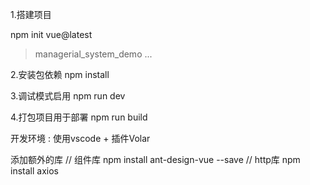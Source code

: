 1.搭建项目

npm init vue@latest
> managerial_system_demo
> ...

2.安装包依赖
npm install

3.调试模式启用
npm run dev

4.打包项目用于部署
npm run build


开发环境 : 使用vscode + 插件Volar 


添加额外的库
// 组件库
npm install ant-design-vue --save
// http库
npm install axios
